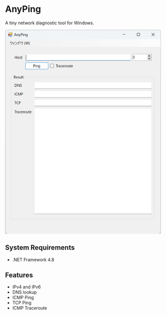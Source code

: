# AnyPing

A tiny network diagnostic tool for Windows.

![screenshot](screenshot-v1.0.0.0.png)


## System Requirements

* .NET Framework 4.8


## Features

* IPv4 and IPv6
* DNS lookup
* ICMP Ping
* TCP Ping
* ICMP Traceroute
